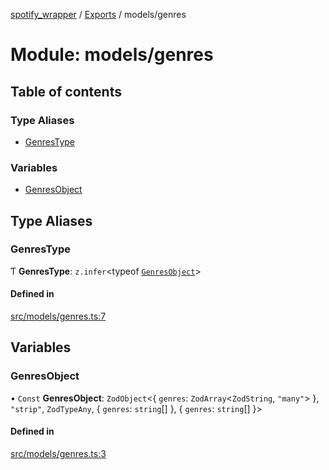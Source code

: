 [spotify_wrapper](../README.md) / [Exports](../modules.md) / models/genres

# Module: models/genres

## Table of contents

### Type Aliases

- [GenresType](models_genres.md#genrestype)

### Variables

- [GenresObject](models_genres.md#genresobject)

## Type Aliases

### GenresType

Ƭ **GenresType**: `z.infer`<typeof [`GenresObject`](models_genres.md#genresobject)\>

#### Defined in

[src/models/genres.ts:7](https://github.com/XzavierDunn/spotify-wrapper-ts/blob/259550e/src/models/genres.ts#L7)

## Variables

### GenresObject

• `Const` **GenresObject**: `ZodObject`<{ `genres`: `ZodArray`<`ZodString`, ``"many"``\>  }, ``"strip"``, `ZodTypeAny`, { `genres`: `string`[]  }, { `genres`: `string`[]  }\>

#### Defined in

[src/models/genres.ts:3](https://github.com/XzavierDunn/spotify-wrapper-ts/blob/259550e/src/models/genres.ts#L3)
